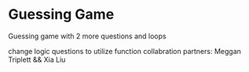 # Guessing Game
Guessing game with 2 more questions and loops


change logic questions to utilize function
collabration partners: Meggan Triplett && Xia Liu
